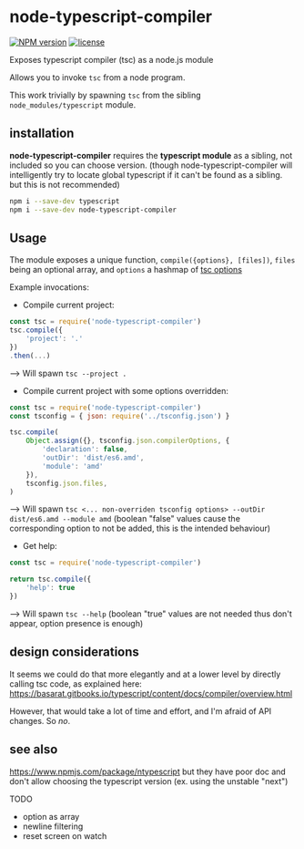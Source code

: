 # node-typescript-compiler
[![NPM version](https://badge.fury.io/js/node-typescript-compiler.png)](http://badge.fury.io/js/node-typescript-compiler)
[![license](http://img.shields.io/badge/license-public_domain-brightgreen.png)](http://unlicense.org/)

Exposes typescript compiler (tsc) as a node.js module

Allows you to invoke `tsc` from a node program.

This work trivially by spawning `tsc` from the sibling `node_modules/typescript` module.


## installation
**node-typescript-compiler** requires the **typescript module** as a sibling, not included so you can choose version.
(though node-typescript-compiler will intelligently try to locate global typescript if it can't be found as a sibling. but this is not recommended)

```bash
npm i --save-dev typescript
npm i --save-dev node-typescript-compiler
```

## Usage

The module exposes a unique function, `compile({options}, [files])`,
`files` being an optional array,
and `options` a hashmap of [tsc options](https://www.typescriptlang.org/docs/handbook/compiler-options.html)

Example invocations:

* Compile current project:

```js
const tsc = require('node-typescript-compiler')
tsc.compile({
	'project': '.'
})
.then(...)
```
--> Will spawn `tsc --project .`

* Compile current project with some options overridden:

```js
const tsc = require('node-typescript-compiler')
const tsconfig = { json: require('../tsconfig.json') }

tsc.compile(
	Object.assign({}, tsconfig.json.compilerOptions, {
		'declaration': false,
		'outDir': 'dist/es6.amd',
		'module': 'amd'
	}),
	tsconfig.json.files,
)
```
--> Will spawn `tsc <... non-overriden tsconfig options> --outDir dist/es6.amd --module amd`
 (boolean "false" values cause the corresponding option to not be added, this is the intended behaviour)

* Get help:

```js
const tsc = require('node-typescript-compiler')

return tsc.compile({
	'help': true
})
```
--> Will spawn `tsc --help` (boolean "true" values are not needed thus don't appear, option presence is enough)

## design considerations
It seems we could do that more elegantly and at a lower level by directly calling tsc code, as explained here: https://basarat.gitbooks.io/typescript/content/docs/compiler/overview.html

However, that would take a lot of time and effort, and I'm afraid of API changes. So *no*.

## see also
https://www.npmjs.com/package/ntypescript but they have poor doc and don't allow choosing the typescript version (ex. using the unstable "next")

TODO 
- option as array
- newline filtering
- reset screen on watch
